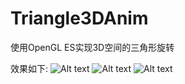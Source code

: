 # Triangle3DAnim

使用OpenGL ES实现3D空间的三角形旋转

效果如下:
![Alt text](Screentshots/a.png)
![Alt text](Screentshots/b.png)
![Alt text](Screentshots/c.png)
